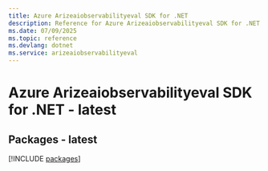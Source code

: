 ```yaml
---
title: Azure Arizeaiobservabilityeval SDK for .NET
description: Reference for Azure Arizeaiobservabilityeval SDK for .NET
ms.date: 07/09/2025
ms.topic: reference
ms.devlang: dotnet
ms.service: arizeaiobservabilityeval
---
```

# Azure Arizeaiobservabilityeval SDK for .NET - latest
## Packages - latest
[!INCLUDE [packages](arizeaiobservabilityeval-index.md)]